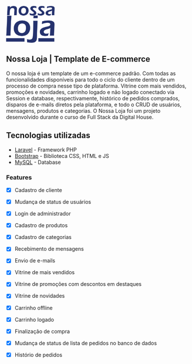 <img height="100" src="https://github.com/RafaelCarvalhoNeto/ecommerce_laravel/blob/master/public/img/logoazul.png">

<br>

## Nossa Loja | Template de E-commerce
O nossa loja é um template de um e-commerce padrão. Com todas as funcionalidades disponíveis para todo o ciclo do cliente dentro de um processo de compra nesse tipo de plataforma.
Vitrine com mais vendidos, promoções e novidades, carrinho logado e não logado conectado via Session e database, respectivamente, histórico de pedidos comprados, disparos de e-mails diretos pela plataforma, e todo o CRUD de usuários, mensagens, produtos e categorias.
O Nossa Loja foi um projeto desenvolvido durante o curso de Full Stack da Digital House.

## Tecnologias utilizadas
* [Laravel](https://laravel.com/) - Framework PHP
* [Bootstrap](https://getbootstrap.com/) - Biblioteca CSS, HTML e JS
* [MySQL](https://www.mysql.com/) - Database

### Features

- [x] Cadastro de cliente
- [x] Mudança de status de usuários
- [x] Login de administrador
- [x] Cadastro de produtos
- [x] Cadastro de categorias
- [x] Recebimento de mensagens
- [x] Envio de e-mails
- [x] Vitrine de mais vendidos
- [x] Vitrine de promoções com descontos em destaques
- [x] Vitrine de novidades
- [x] Carrinho offline
- [x] Carrinho logado
- [x] Finalização de compra
- [x] Mudança de status de lista de pedidos no banco de dados
- [x] Histório de pedidos

